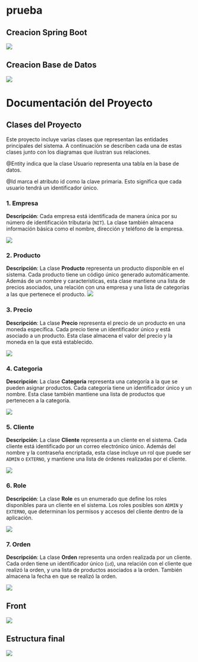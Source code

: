 # prueba
## Creacion Spring Boot
![](./img/img1.png)
## Creacion Base de Datos
![](./img/1.png)
# Documentación del Proyecto

## Clases del Proyecto

Este proyecto incluye varias clases que representan las entidades principales del sistema. A continuación se describen cada una de estas clases junto con los diagramas que ilustran sus relaciones.

@Entity indica que la clase Usuario representa una tabla en la base de datos.

@Id marca el atributo id como la clave primaria. Esto significa que cada usuario tendrá un identificador único.

### 1. **Empresa**

**Descripción**: Cada empresa está identificada de manera única por su número de identificación tributaria (`NIT`). La clase también almacena información básica como el nombre, dirección y teléfono de la empresa.

![](./img/2.png)

### 2. **Producto**

**Descripción**: La clase **Producto** representa un producto disponible en el sistema. Cada producto tiene un código único generado automáticamente. Además de un nombre y características, esta clase mantiene una lista de precios asociados, una relación con una empresa y una lista de categorías a las que pertenece el producto.
![](./img/3.png)


### 3. **Precio**

**Descripción**: La clase **Precio** representa el precio de un producto en una moneda específica. Cada precio tiene un identificador único y está asociado a un producto. Esta clase almacena el valor del precio y la moneda en la que está establecido.

![](./img/4.png)

### 4. **Categoria**

**Descripción**: La clase **Categoria** representa una categoría a la que se pueden asignar productos. Cada categoría tiene un identificador único y un nombre. Esta clase también mantiene una lista de productos que pertenecen a la categoría.

![](./img/5.png)

### 5. **Cliente**

**Descripción**: La clase **Cliente** representa a un cliente en el sistema. Cada cliente está identificado por un correo electrónico único. Además del nombre y la contraseña encriptada, esta clase incluye un rol que puede ser `ADMIN` o `EXTERNO`, y mantiene una lista de órdenes realizadas por el cliente.

![](./img/6.png)
### 6. **Role**

**Descripción**: La clase **Role** es un enumerado que define los roles disponibles para un cliente en el sistema. Los roles posibles son `ADMIN` y `EXTERNO`, que determinan los permisos y accesos del cliente dentro de la aplicación.

![](./img/7.png)
### 7. **Orden**

**Descripción**: La clase **Orden** representa una orden realizada por un cliente. Cada orden tiene un identificador único (`id`), una relación con el cliente que realizó la orden, y una lista de productos asociados a la orden. También almacena la fecha en que se realizó la orden.

![](./img/71.png)
## Front
![](./img/81.png)

## Estructura final
![](./img/8.png)